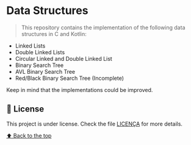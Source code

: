 # Data Structures

<!---Esses são exemplos. Veja https://shields.io para outras pessoas ou para personalizar este conjunto de escudos. Você pode querer incluir dependências, status do projeto e informações de licença aqui--->

> This repository contains the implementation of the following data structures in C and Kotlin:

- Linked Lists
- Double Linked Lists
- Circular Linked and Double Linked List
- Binary Search Tree
- AVL Binary Search Tree
- Red/Black Binary Search Tree (Incomplete)

Keep in mind that the implementations could be improved.

## 📝 License

This project is under license. Check the file [LICENÇA](LICENSE.md) for more details.

[⬆ Back to the top](#data-structures)<br>
